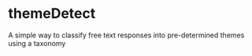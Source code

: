 # themeDetect
A simple way to classify free text responses into pre-determined themes using a taxonomy
